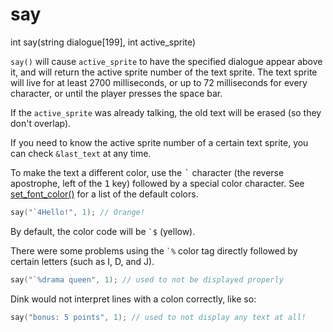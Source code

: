 # say

<Prototype>int say(string dialogue[199], int active_sprite)</Prototype>

`say()` will cause `active_sprite` to have the specified dialogue appear above it, and will return the active sprite number of the text sprite. The text sprite will live for at least 2700 milliseconds, or up to 72 milliseconds for every character, or until the player presses the space bar.

If the `active_sprite` was already talking, the old text will be erased (so they don't overlap).

If you need to know the active sprite number of a certain text sprite, you can check `&last_text` at any time.

To make the text a different color, use the <kbd>\`</kbd> character (the reverse apostrophe, left of the <kbd>1</kbd> key) followed by a special color character. See [set_font_color()](./set-font-color.md) for a list of the default colors.

```c
say("`4Hello!", 1); // Orange!
```

By default, the color code will be `` `$ `` (yellow).

<VersionInfo dink="1.07">

There were some problems using the `` `% `` color tag directly followed by certain letters (such as I, D, and J).

```c
say("`%drama queen", 1); // used to not be displayed properly
```

</VersionInfo>

<VersionInfo dink="1.07">

Dink would not interpret lines with a colon correctly, like so:

```c
say("bonus: 5 points", 1); // used to not display any text at all!
```

</VersionInfo>
